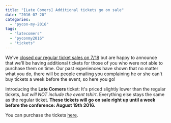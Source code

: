 ```yaml
---
title: "[Late Comers] Additional tickets go on sale"
date: "2016-07-20"
categories: 
  - "pycon-my-2016"
tags: 
  - "latecomers"
  - "pyconmy2016"
  - "tickets"
---
```


We've [closed our regular ticket sales on 7/18](https://twitter.com/pyconmy/status/754840740723765248) but are happy to announce that we'll be having additional tickets for those of you who were not able to purchase them on time. Our past experiences have shown that no matter what you do, there will be people emailing you complaining he or she can't buy tickets a week before the event, so here you go!

Introducing the **Late Comers** ticket: It's priced slightly lower than the regular tickets, _but will NOT include the event tshirt_. Everything else stays the same as the regular ticket. **These tickets will go on sale right up until a week before the conference: August 19th 2016.**

You can purchase the tickets [here](https://peatix.com/sales/event/162223/tickets).
